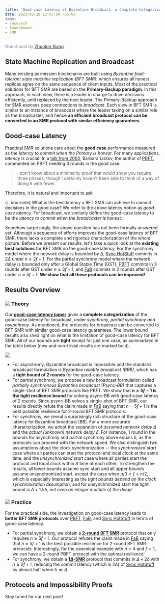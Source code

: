 ```yaml
---
title: 'Good-case Latency of Byzantine Broadcast: a Complete Categorization'
date: 2021-02-28 13:07:00 -05:00
tags:
- research
- lowerbound
- SMR
---
```


<span style="color:grey"> Guest post by [Zhuolun Xiang](https://sites.google.com/site/danielxiangzl/)  </span>




## State Machine Replication and Broadcast

Many existing permission blockchains are built using *Byzantine fault-tolerant state machine replication (BFT SMR)*, which ensures all honest replicas agree on the same sequence of client inputs. Most of the practical solutions for BFT SMR are based on the **Primary-Backup paradigm**. In this approach, in each view, there is a leader in charge to drive decisions efficiently, until replaced by the next leader. The Primary-Backup approach for SMR exposes deep connections to *broadcast*. Each view in BFT SMR is similar to an instance of broadcast where the leader taking on a similar role as the broadcaster, and hence **an efficient broadcast protocol can be converted to an SMR protocol with similar efficiency guarantees**.



## Good-case Latency


Practical SMR solutions care about the **good case** performance measured as the *latency to commit when the Primary is honest*. For many applications, *latency* is crucial. In a [talk from 2000](https://youtu.be/Uj638eFIWg8?t=800), Barbara Liskov, the author of [PBFT](http://pmg.csail.mit.edu/papers/osdi99.pdf), commented on PBFT needing 3 rounds in the good case:
>I don't know about a minimality proof that would show you require three phases, though I certainly haven't been able to think of a way of doing it with fewer.

Therefore, it is natural and important to ask

{: .box-note}
What is the best latency a BFT SMR can achieve to commit decisions in the good case?
We refer to the above latency notion as *good-case latency*. For broadcast, we similarly define the good-case latency to be the *latency to commit when the broadcaster is honest*.

Somehow surprisingly, the above question has not been formally answered yet. Although a sequence of efforts improves the good-case latency of BFT SMR, there lacks a complete and rigorous characterization of the whole picture. Before we present our results, let's take a quick look at the **existing best solutions** for BFT SMR on the good-case latency. For the synchrony model where the network delay is bounded by $\Delta$, [Sync HotStuff](https://decentralizedthoughts.github.io/2019-11-12-Sync-HotStuff/) commits in $2\Delta$ under $n\geq 2f+1$. For the partial synchrony model where the network delay is bounded only after a Global Stable Time (GST), [PBFT](http://pmg.csail.mit.edu/papers/osdi99.pdf) commits in 3 rounds after GST under $n\geq 3f+1$, and [FaB](https://ieeexplore.ieee.org/document/1467815) commits in 2 rounds after GST under $n\geq 5f+1$. **We show that all these protocols can be improved!**


## Results Overview

### ![](https://github.githubassets.com/images/icons/emoji/unicode/1f4a1.png?v8)  **Theory**
Our **[good-case latency paper](https://arxiv.org/abs/2102.07240)** gives a **complete categorization** of the good-case latency for broadcast, under *synchrony, partial synchrony and asynchrony*. As mentioned, the protocols for broadcast can be converted to BFT SMR with similar good-case latency guarantees. The lower bound results also shed light on what is the limitation of good-case latency for BFT SMR. All of our bounds are **tight** except for just one case, as summarized in the table below (new and non-trivial results are marked bold). 

![](https://i.imgur.com/Okje5V8.png)


- For asynchrony, Byzantine broadcast is impossible and the standard broadcast formulation is *Byzantine reliable broadcast (BRB)*, which has a **tight bound of 2 rounds** for the good-case latency. 
- For partial synchrony, we propose a new broadcast formulation called *partially synchronous Byzantine broadcast (Psync-BB)* that captures a single-shot of BFT SMR protocols like PBFT. We show that **$n\geq 5f-1$ is the tight resilience bound** for solving psync-BB with good-case latency of 2 rounds. Since psync-BB solves a single-shot of BFT SMR, our results directly refute the claim made in [FaB](https://ieeexplore.ieee.org/document/1467815) saying that $n=5f+1$ is the best possible resilience for $2$-round BFT SMR protocols. 
- For synchrony, we reveal a surprisingly rich structure of the good-case latency for Byzantine broadcast (BB). For a more accurate characterization, we adopt the separation of *assumed network delay $\Delta$* and the *actual (unknown) network delay $\delta$*. For instance, 1 round in the bounds for asynchrony and partial synchrony above equals $\delta$, as the protocols can proceed with the network speed. We also distinguish two assumptions about the clock synchronization -- the *synchronized start* case where all parties can start the protocol and local clock at the same time, and the *unsynchronized start* case where all parties start the protocol and local clock within $\Delta$ time of each other. To strengthen the results, all lower bounds assume sync start and all upper bounds assume unsynchronized start, except the case when $n/3<f<n/2$, which is especially interesting as the *tight bounds depend on the clock synchronization assumption*, and for unsynchronized start the tight bound is $\Delta+1.5\delta$, *not even an integer multiple of the delay*!



### ![](https://github.githubassets.com/images/icons/emoji/unicode/1f680.png?v8) **Practice**
For the practical side, the investigation on good-case latency leads to **better BFT SMR protocols** over [PBFT](http://pmg.csail.mit.edu/papers/osdi99.pdf), [FaB](https://ieeexplore.ieee.org/document/1467815), and [Sync HotStuff](https://decentralizedthoughts.github.io/2019-11-12-Sync-HotStuff/) in terms of good-case latency. 
- For partial synchrony, we obtain a **[2-round BFT SMR](https://arxiv.org/abs/2102.07932)** protocol that only requires $n\geq 5f-1$. Our protocol refutes the claim made in [FaB](https://ieeexplore.ieee.org/document/1467815) saying that $n=5f+1$ is the best possible resilience for $2$-round BFT SMR protocols. Interestingly, for the canonical example with $n=4$ and $f=1$, we can have a 2-round PBFT protocol with the optimal resilience!
- For synchrony, we obtain a **[$1\Delta$-SMR](https://arxiv.org/abs/2003.13155)** protocol that commits in $\Delta+2\delta$ with $n\geq 2f+1$, reducing the commit latency (which is $2\Delta$) of [Sync HotStuff](https://decentralizedthoughts.github.io/2019-11-12-Sync-HotStuff/) by almost half when $\delta\ll\Delta$.



## Protocols and Impossibility Proofs
Stay tuned for our next post!



